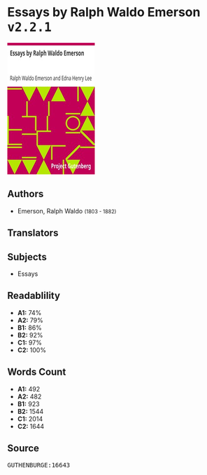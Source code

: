 # Essays by Ralph Waldo Emerson <kbd>v2.2.1</kbd>

![](./cover.medium.jpg "")

## Authors


 - Emerson, Ralph Waldo <small>(1803 - 1882)</small>

## Translators



## Subjects


 - Essays

## Readablility


 - **A1:** 74%
 - **A2:** 79%
 - **B1:** 86%
 - **B2:** 92%
 - **C1:** 97%
 - **C2:** 100%

## Words Count


 - **A1:** 492
 - **A2:** 482
 - **B1:** 923
 - **B2:** 1544
 - **C1:** 2014
 - **C2:** 1644

## Source


<kbd>GUTHENBURGE:16643</kbd>
